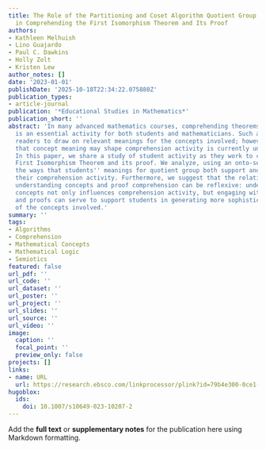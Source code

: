 ```yaml
---
title: The Role of the Partitioning and Coset Algorithm Quotient Group Partial Meanings
  in Comprehending the First Isomorphism Theorem and Its Proof
authors:
- Kathleen Melhuish
- Lino Guajardo
- Paul C. Dawkins
- Holly Zolt
- Kristen Lew
author_notes: []
date: '2023-01-01'
publishDate: '2025-10-18T22:34:22.075880Z'
publication_types:
- article-journal
publication: '*Educational Studies in Mathematics*'
publication_short: ''
abstract: 'In many advanced mathematics courses, comprehending theorems and proofs
  is an essential activity for both students and mathematicians. Such activity requires
  readers to draw on relevant meanings for the concepts involved; however, the ways
  that concept meaning may shape comprehension activity is currently undertheorized.
  In this paper, we share a study of student activity as they work to comprehend the
  First Isomorphism Theorem and its proof. We analyze, using an onto-semiotic lens,
  the ways that students'' meanings for quotient group both support and constrain
  their comprehension activity. Furthermore, we suggest that the relationship between
  understanding concepts and proof comprehension can be reflexive: understanding of
  concepts not only influences comprehension activity, but engaging with theorems
  and proofs can serve to support students in generating more sophisticated understanding
  of the concepts involved.'
summary: ''
tags:
- Algorithms
- Comprehension
- Mathematical Concepts
- Mathematical Logic
- Semiotics
featured: false
url_pdf: ''
url_code: ''
url_dataset: ''
url_poster: ''
url_project: ''
url_slides: ''
url_source: ''
url_video: ''
image:
  caption: ''
  focal_point: ''
  preview_only: false
projects: []
links:
- name: URL
  url: https://research.ebsco.com/linkprocessor/plink?id=79b4e300-0ce1-3666-b6e2-4a38414cae9e
hugoblox:
  ids:
    doi: 10.1007/s10649-023-10207-2
---
```


Add the **full text** or **supplementary notes** for the publication here using Markdown formatting.

